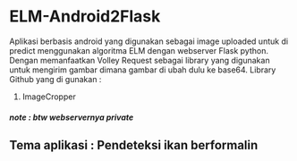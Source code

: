 # ELM-Android2Flask
Aplikasi berbasis android yang digunakan sebagai image uploaded untuk di predict menggunakan algoritma ELM dengan webserver Flask python. Dengan memanfaatkan Volley Request sebagai library yang digunakan untuk mengirim gambar dimana gambar di ubah dulu ke base64. Library Github yang di gunakan :
1. ImageCropper
##### note : btw webservernya private
## Tema aplikasi : Pendeteksi ikan berformalin
